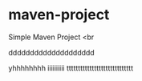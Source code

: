# maven-project

Simple Maven Project
<br

dddddddddddddddddddd

yhhhhhhhh
iiiiiiiiii
ttttttttttttttttttttttttttttt
